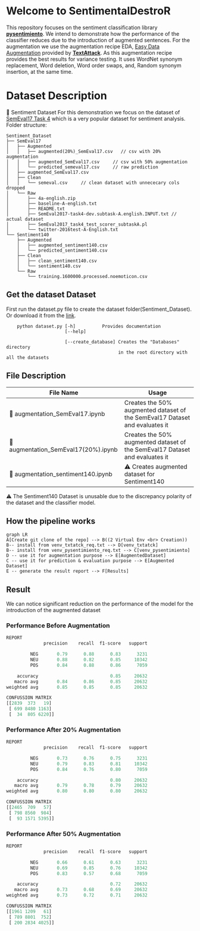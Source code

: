 # Welcome to SentimentalDestroR
This repository focuses on the sentiment classification library [**pysentimiento**](https://github.com/pysentimiento/pysentimiento). We intend to demonstrate how the performance of the classifier reduces due to the introduction of augmented sentences.
For the augmentation we use the augmentation recipe EDA, [Easy Data Augmentation](https://arxiv.org/abs/1901.11196) provided by [**TextAttack**](https://textattack.readthedocs.io/en/latest/3recipes/augmenter_recipes.html). As this augmentation recipe provides the best results for variance testing. It uses WordNet synonym replacement, Word deletion, Word order swaps, and, Random synonym insertion, at the same time.
 
# Dataset Description
:open_file_folder: Sentiment Dataset 
For this demonstration we focus on the dataset of [SemEval17 Task 4](https://alt.qcri.org/semeval2017/task4/index.php?id=data-and-tools) which is a very popular dataset for sentiment analysis. 
Folder structure:
```
Sentiment_Dataset
├── SemEval17
│   ├── Augmented
│   │   ├── augmented(20%)_SemEval17.csv   // csv with 20% augmentation 
│   │   ├── augmented_SemEval17.csv		// csv with 50% augmentation
│   │   └── predicted_semeval17.csv		// raw prediction
│   ├── augmented_SemEval17.csv
│   ├── Clean
│   │   └── semeval.csv		// clean dataset with unnececary cols dropped
│   └── Raw
│       ├── 4a-english.zip
│       ├── baseline-A-english.txt
│       ├── README.txt
│       ├── SemEval2017-task4-dev.subtask-A.english.INPUT.txt // actual dataset
│       ├── SemEval2017_task4_test_scorer_subtaskA.pl
│       └── twitter-2016test-A-English.txt
└── Sentiment140
    ├── Augmented
    │   ├── augmented_sentiment140.csv
    │   └── predicted_sentiment140.csv
    ├── Clean
    │   ├── clean_sentiment140.csv
    │   └── sentiment140.csv
    └── Raw
        └── training.1600000.processed.noemoticon.csv
```


## Get the dataset Dataset
First run the dataset.py file to create the dataset folder(Sentiment_Dataset). Or download it from the [link](https://drive.google.com/drive/u/1/folders/1BjzJC6voM8KP3OxyD2LXXkvgAoataW1a).
```
    python dataset.py [-h]          Provides documentation
                      [--help]
                      
                      [--create_database] Creates the "Databases" directory 
                                          in the root directory with all the datasets
``` 

## File Description
|	File Name	|	Usage	|
|--|--|
| :snake: augmentation_SemEval17.ipynb  | Creates the 50% augmented dataset of the SemEval17 Dataset and evaluates it  |
| :snake: augmentation_SemEval17(20%).ipynb | Creates the 50% augmented dataset of the SemEval17 Dataset and evaluates it |
| :snake: augmentation_sentiment140.ipynb | :warning: Creates augmented dataset for Sentiment140 |

:warning: The Sentiment140 Dataset is unusable due to the discrepancy polarity of the dataset and the classifier model. 


## How the pipeline works
```mermaid
graph LR
A[Create git clone of the repo] --> B((2 Virtual Env <br> Creation))
B-- install from venv_txtatck_req.txt --> D[venv_txtatck]
B-- install from venv_pysentimiento_req.txt --> C[venv_pysentimiento] 
D -- use it for augmentation purpose --> E[AugmentedDataset]
C -- use it for prediction & evaluation purpose --> E[Augmented Dataset]
E -- generate the result report --> F[Results]
```
## Result 
We can notice significant reduction on the performance of the model for the introduction of the augmented dataset
### Performance Before Augmentation
```python
REPORT
              precision    recall  f1-score   support

         NEG       0.79      0.88      0.83      3231
         NEU       0.88      0.82      0.85     10342
         POS       0.84      0.88      0.86      7059

    accuracy                           0.85     20632
   macro avg       0.84      0.86      0.85     20632
weighted avg       0.85      0.85      0.85     20632

CONFUSSION MATRIX
[[2839  373   19]
 [ 699 8480 1163]
 [  34  805 6220]]
```
### Performance After 20% Augmentation
```python
REPORT
              precision    recall  f1-score   support

         NEG       0.73      0.76      0.75      3231
         NEU       0.79      0.83      0.81     10342
         POS       0.84      0.76      0.80      7059

    accuracy                           0.80     20632
   macro avg       0.79      0.78      0.79     20632
weighted avg       0.80      0.80      0.80     20632

CONFUSSION MATRIX
[[2465  709   57]
 [ 798 8560  984]
 [  93 1571 5395]]
```
### Performance After 50% Augmentation
```python
REPORT
              precision    recall  f1-score   support

         NEG       0.66      0.61      0.63      3231
         NEU       0.69      0.85      0.76     10342
         POS       0.83      0.57      0.68      7059

    accuracy                           0.72     20632
   macro avg       0.73      0.68      0.69     20632
weighted avg       0.73      0.72      0.71     20632

CONFUSSION MATRIX
[[1961 1209   61]
 [ 789 8801  752]
 [ 200 2834 4025]]
```